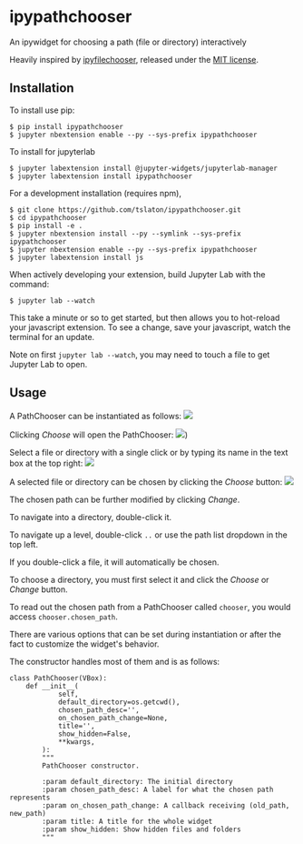 ipypathchooser
===============================

An ipywidget for choosing a path (file or directory) interactively

Heavily inspired by [ipyfilechooser](https://github.com/crahan/ipyfilechooser), released under the [MIT license](https://github.com/crahan/ipyfilechooser/blob/master/LICENSE).

Installation
------------

To install use pip:

    $ pip install ipypathchooser
    $ jupyter nbextension enable --py --sys-prefix ipypathchooser

To install for jupyterlab

    $ jupyter labextension install @jupyter-widgets/jupyterlab-manager
    $ jupyter labextension install ipypathchooser
    
For a development installation (requires npm),

    $ git clone https://github.com/tslaton/ipypathchooser.git
    $ cd ipypathchooser
    $ pip install -e .
    $ jupyter nbextension install --py --symlink --sys-prefix ipypathchooser
    $ jupyter nbextension enable --py --sys-prefix ipypathchooser
    $ jupyter labextension install js

When actively developing your extension, build Jupyter Lab with the command:

    $ jupyter lab --watch

This take a minute or so to get started, but then allows you to hot-reload your javascript extension.
To see a change, save your javascript, watch the terminal for an update.

Note on first `jupyter lab --watch`, you may need to touch a file to get Jupyter Lab to open.

Usage
-----

A PathChooser can be instantiated as follows:
![](https://i.imgur.com/jcwq2ig.png)

Clicking _Choose_ will open the PathChooser:
![](https://i.imgur.com/CHp7cSv.png))

Select a file or directory with a single click or by typing its name in the text box at the top right:
![](https://i.imgur.com/QmsJEUo.png)

A selected file or directory can be chosen by clicking the _Choose_ button:
![](https://i.imgur.com/f2q0zyt.png)

The chosen path can be further modified by clicking _Change_.

To navigate into a directory, double-click it.

To navigate up a level, double-click `..` or use the path list dropdown in the top left.

If you double-click a file, it will automatically be chosen. 

To choose a directory, you must first select it and click the _Choose_ or _Change_ button.

To read out the chosen path from a PathChooser called `chooser`, you would access `chooser.chosen_path`. 

There are various options that can be set during instantiation or after the fact to customize the widget's behavior.

The constructor handles most of them and is as follows:

```{python}
class PathChooser(VBox):
    def __init__(
            self,
            default_directory=os.getcwd(),
            chosen_path_desc='',
            on_chosen_path_change=None,
            title='',
            show_hidden=False,
            **kwargs,
        ):
        """
        PathChooser constructor.

        :param default_directory: The initial directory
        :param chosen_path_desc: A label for what the chosen path represents
        :param on_chosen_path_change: A callback receiving (old_path, new_path)
        :param title: A title for the whole widget
        :param show_hidden: Show hidden files and folders
        """
```
